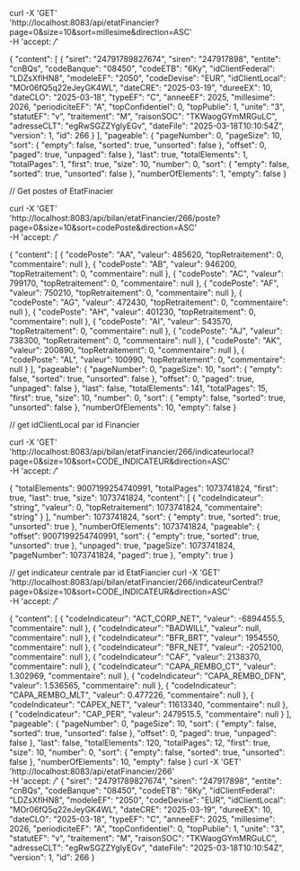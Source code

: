 curl -X 'GET' \
  'http://localhost:8083/api/etatFinancier?page=0&size=10&sort=millesime&direction=ASC' \
  -H 'accept: */*'
  
  {
  "content": [
    {
      "siret": "24791789827674",
      "siren": "247917898",
      "entite": "cnBQs",
      "codeBanque": "08450",
      "codeETB": "6Ky",
      "idClientFederal": "LDZsXflHN8",
      "modeleEF": "2050",
      "codeDevise": "EUR",
      "idClientLocal": "MOr06fQ5q22eJeyGK4WL",
      "dateCRE": "2025-03-19",
      "dureeEX": 10,
      "dateCLO": "2025-03-18",
      "typeEF": "C",
      "anneeEF": 2025,
      "millesime": 2026,
      "periodiciteEF": "A",
      "topConfidentiel": 0,
      "topPublie": 1,
      "unite": "3",
      "statutEF": "v",
      "traitement": "M",
      "raisonSOC": "TKWaogGYmMRGuLC",
      "adresseCLT": "egRwSGZZYgIyEGv",
      "dateFile": "2025-03-18T10:10:54Z",
      "version": 1,
      "id": 266
    }
  ],
  "pageable": {
    "pageNumber": 0,
    "pageSize": 10,
    "sort": {
      "empty": false,
      "sorted": true,
      "unsorted": false
    },
    "offset": 0,
    "paged": true,
    "unpaged": false
  },
  "last": true,
  "totalElements": 1,
  "totalPages": 1,
  "first": true,
  "size": 10,
  "number": 0,
  "sort": {
    "empty": false,
    "sorted": true,
    "unsorted": false
  },
  "numberOfElements": 1,
  "empty": false
}

// Get postes of EtatFinacier 

curl -X 'GET' \
  'http://localhost:8083/api/bilan/etatFinancier/266/poste?page=0&size=10&sort=codePoste&direction=ASC' \
  -H 'accept: */*'

{
  "content": [
    {
      "codePoste": "AA",
      "valeur": 485620,
      "topRetraitement": 0,
      "commentaire": null
    },
    {
      "codePoste": "AB",
      "valeur": 946200,
      "topRetraitement": 0,
      "commentaire": null
    },
    {
      "codePoste": "AC",
      "valeur": 799170,
      "topRetraitement": 0,
      "commentaire": null
    },
    {
      "codePoste": "AF",
      "valeur": 750210,
      "topRetraitement": 0,
      "commentaire": null
    },
    {
      "codePoste": "AG",
      "valeur": 472430,
      "topRetraitement": 0,
      "commentaire": null
    },
    {
      "codePoste": "AH",
      "valeur": 401230,
      "topRetraitement": 0,
      "commentaire": null
    },
    {
      "codePoste": "AI",
      "valeur": 543570,
      "topRetraitement": 0,
      "commentaire": null
    },
    {
      "codePoste": "AJ",
      "valeur": 738300,
      "topRetraitement": 0,
      "commentaire": null
    },
    {
      "codePoste": "AK",
      "valeur": 200890,
      "topRetraitement": 0,
      "commentaire": null
    },
    {
      "codePoste": "AL",
      "valeur": 100990,
      "topRetraitement": 0,
      "commentaire": null
    }
  ],
  "pageable": {
    "pageNumber": 0,
    "pageSize": 10,
    "sort": {
      "empty": false,
      "sorted": true,
      "unsorted": false
    },
    "offset": 0,
    "paged": true,
    "unpaged": false
  },
  "last": false,
  "totalElements": 141,
  "totalPages": 15,
  "first": true,
  "size": 10,
  "number": 0,
  "sort": {
    "empty": false,
    "sorted": true,
    "unsorted": false
  },
  "numberOfElements": 10,
  "empty": false
}


// get idClientLocal par id Financier 

curl -X 'GET' \
  'http://localhost:8083/api/bilan/etatFinancier/266/indicateurlocal?page=0&size=10&sort=CODE_INDICATEUR&direction=ASC' \
  -H 'accept: */*'

{
  "totalElements": 9007199254740991,
  "totalPages": 1073741824,
  "first": true,
  "last": true,
  "size": 1073741824,
  "content": [
    {
      "codeIndicateur": "string",
      "valeur": 0,
      "topRetraitement": 1073741824,
      "commentaire": "string"
    }
  ],
  "number": 1073741824,
  "sort": {
    "empty": true,
    "sorted": true,
    "unsorted": true
  },
  "numberOfElements": 1073741824,
  "pageable": {
    "offset": 9007199254740991,
    "sort": {
      "empty": true,
      "sorted": true,
      "unsorted": true
    },
    "unpaged": true,
    "pageSize": 1073741824,
    "pageNumber": 1073741824,
    "paged": true
  },
  "empty": true
}

// get indicateur centrale par id EtatFiancier 
curl -X 'GET' \
  'http://localhost:8083/api/bilan/etatFinancier/266/indicateurCentral?page=0&size=10&sort=CODE_INDICATEUR&direction=ASC' \
  -H 'accept: */*'

  {
  "content": [
    {
      "codeIndicateur": "ACT_CORP_NET",
      "valeur": -6894455.5,
      "commentaire": null
    },
    {
      "codeIndicateur": "BADWILL",
      "valeur": null,
      "commentaire": null
    },
    {
      "codeIndicateur": "BFR_BRT",
      "valeur": 1954550,
      "commentaire": null
    },
    {
      "codeIndicateur": "BFR_NET",
      "valeur": -2052100,
      "commentaire": null
    },
    {
      "codeIndicateur": "CAF",
      "valeur": 2138370,
      "commentaire": null
    },
    {
      "codeIndicateur": "CAPA_REMBO_CT",
      "valeur": 1.302969,
      "commentaire": null
    },
    {
      "codeIndicateur": "CAPA_REMBO_DFN",
      "valeur": 1.536565,
      "commentaire": null
    },
    {
      "codeIndicateur": "CAPA_REMBO_MLT",
      "valeur": 0.477226,
      "commentaire": null
    },
    {
      "codeIndicateur": "CAPEX_NET",
      "valeur": 11613340,
      "commentaire": null
    },
    {
      "codeIndicateur": "CAP_PER",
      "valeur": 2479515.5,
      "commentaire": null
    }
  ],
  "pageable": {
    "pageNumber": 0,
    "pageSize": 10,
    "sort": {
      "empty": false,
      "sorted": true,
      "unsorted": false
    },
    "offset": 0,
    "paged": true,
    "unpaged": false
  },
  "last": false,
  "totalElements": 120,
  "totalPages": 12,
  "first": true,
  "size": 10,
  "number": 0,
  "sort": {
    "empty": false,
    "sorted": true,
    "unsorted": false
  },
  "numberOfElements": 10,
  "empty": false
}
curl -X 'GET' \
  'http://localhost:8083/api/etatFinancier/266' \
  -H 'accept: */*'
{
  "siret": "24791789827674",
  "siren": "247917898",
  "entite": "cnBQs",
  "codeBanque": "08450",
  "codeETB": "6Ky",
  "idClientFederal": "LDZsXflHN8",
  "modeleEF": "2050",
  "codeDevise": "EUR",
  "idClientLocal": "MOr06fQ5q22eJeyGK4WL",
  "dateCRE": "2025-03-19",
  "dureeEX": 10,
  "dateCLO": "2025-03-18",
  "typeEF": "C",
  "anneeEF": 2025,
  "millesime": 2026,
  "periodiciteEF": "A",
  "topConfidentiel": 0,
  "topPublie": 1,
  "unite": "3",
  "statutEF": "v",
  "traitement": "M",
  "raisonSOC": "TKWaogGYmMRGuLC",
  "adresseCLT": "egRwSGZZYgIyEGv",
  "dateFile": "2025-03-18T10:10:54Z",
  "version": 1,
  "id": 266
}
